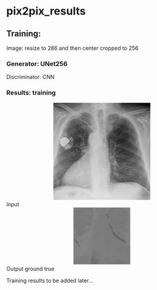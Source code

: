 # pix2pix_results

## Training: 


Image: resize to 286 and then center cropped to 256

### Generator: UNet256

Discriminator: CNN

###  Results: training
<div align=center><img width="256" height="256" src="https://github.com/zyy2929/pix2pix_results/blob/main/training/unet_256/web/images/epoch500_real_A.png"/></div>
Input
<div align=center><img width="150" height="150" src="https://github.com/zyy2929/GAN/blob/main/results/generator_resized_299.jpg"/></div>
Output ground true

Training results to be added later...
